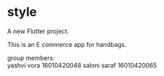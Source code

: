 # style

A new Flutter project.

This is an E commerce app for handbags.

group members:</br>
yashvi vora 16010420048
saloni saraf 16010420065
